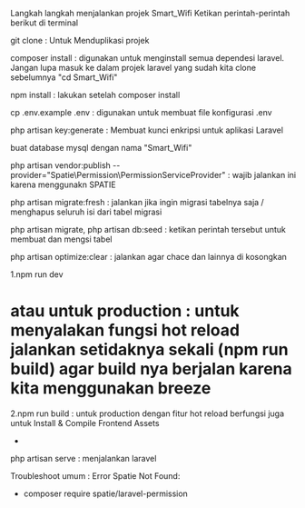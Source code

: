 Langkah langkah menjalankan projek Smart_Wifi
Ketikan perintah-perintah berikut di terminal

git clone : Untuk Menduplikasi projek

composer install : digunakan untuk menginstall semua dependesi laravel. Jangan lupa masuk ke dalam projek laravel yang sudah kita clone sebelumnya "cd Smart_Wifi"

npm install : lakukan setelah composer install

cp .env.example .env : digunakan untuk membuat file konfigurasi .env

php artisan key:generate : Membuat kunci enkripsi untuk aplikasi Laravel

buat database mysql dengan nama "Smart_Wifi"

php artisan vendor:publish --provider="Spatie\Permission\PermissionServiceProvider" : wajib jalankan ini karena menggunakn SPATIE

php artisan migrate:fresh : jalankan jika ingin migrasi tabelnya saja / menghapus seluruh isi dari tabel migrasi

php artisan migrate, php artisan db:seed : ketikan perintah tersebut untuk membuat dan mengsi tabel

php artisan optimize:clear : jalankan agar chace dan lainnya di kosongkan

1.npm run dev
# atau untuk production : untuk menyalakan fungsi hot reload jalankan setidaknya sekali (npm run build) agar build nya berjalan karena kita menggunakan breeze
2.npm run build : untuk production dengan fitur hot reload berfungsi juga untuk Install & Compile Frontend Assets   

-

php artisan serve : menjalankan laravel


Troubleshoot umum : 
Error Spatie Not Found:
- composer require spatie/laravel-permission



